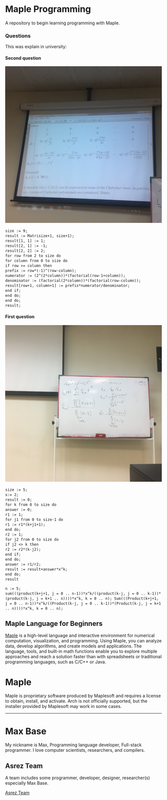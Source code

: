 # Maple Programming

A repository to begin learning programming with Maple.

### Questions

This was explain in university:

#### Second question

![Maple question - project](question2.jpg)

```
size := 9;
result := Matrisize+1, size+1);
result[1, 1] := 1;
result[2, 1] := -1;
result[2, 2] := 2;
for row from 2 to size do
for column from 0 to size do
if row >= column then
prefix := row*(-1)^(row-column);
numerator := (2^(2*column))*(factorial(row-1+column));
denominator := (factorial(2*column))*(factorial(row-column));
result[row+1, column+1] := prefix*numerator/denominator;
end if;
end do;
end do;
result;
```

#### First question

![Maple question - project](question1.jpg)

```
size := 5;
x:= 2;
result := 0;
for k from 0 to size do
answer := 0;
r1 := 1;
for j1 from 0 to size-1 do
r1 := r1*(k+j1+1);
end do;
r2 := 1;
for j2 from 0 to size do
if j2 <> k then
r2 := r2*(k-j2);
end if;
end do;
answer := r1/r2;
result := result+answer*x^k;
end do;
result
```

```
n := 5;
sum(((product(k+j+1, j = 0 .. n-1))*x^k/((product(k-j, j = 0 .. k-1))*(product(k-j, j = k+1 .. n))))*x^k, k = 0 .. n); Sum(((Product(k+j+1, j = 0 .. n-1))*x^k/((Product(k-j, j = 0 .. k-1))*(Product(k-j, j = k+1 .. n))))*x^k, k = 0 .. n);
```

## Maple Language for Beginners

[Maple](http://www.maplesoft.com/products/maple/) is a high-level language and interactive environment for numerical computation, visualization, and programming. Using Maple, you can analyze data, develop algorithms, and create models and applications. The language, tools, and built-in math functions enable you to explore multiple approaches and reach a solution faster than with spreadsheets or traditional programming languages, such as C/C++ or Java.

# Maple

Maple is proprietary software produced by Maplesoft and requires a license to obtain, install, and activate. Arch is not officially supported, but the installer provided by Maplesoft may work in some cases.

---------

# Max Base

My nickname is Max, Programming language developer, Full-stack programmer. I love computer scientists, researchers, and compilers.

## Asrez Team

A team includes some programmer, developer, designer, researcher(s) especially Max Base.

[Asrez Team](https://www.asrez.com/)
